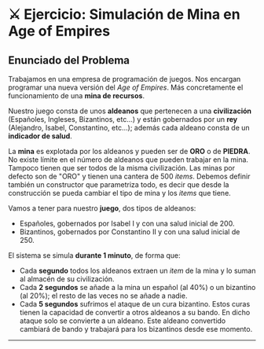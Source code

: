 # ⚔️ Ejercicio: Simulación de Mina en Age of Empires

## Enunciado del Problema

Trabajamos en una empresa de programación de juegos. Nos encargan programar una nueva versión del *Age of Empires*. Más concretamente el funcionamiento de una **mina de recursos**.

Nuestro juego consta de unos **aldeanos** que pertenecen a una **civilización** (Españoles, Ingleses, Bizantinos, etc...) y están gobernados por un **rey** (Alejandro, Isabel, Constantino, etc...); además cada aldeano consta de un **indicador de salud**.

La **mina** es explotada por los aldeanos y pueden ser de **ORO** o de **PIEDRA**. No existe límite en el número de aldeanos que pueden trabajar en la mina. Tampoco tienen que ser todos de la misma civilización.
Las minas por defecto son de "ORO" y tienen una cantera de 500 *items*. Debemos definir también un constructor que parametriza todo, es decir que desde la construcción se pueda cambiar el tipo de mina y los *items* que tiene.

Vamos a tener para nuestro **juego**, dos tipos de aldeanos:
* Españoles, gobernados por Isabel I y con una salud inicial de 200.
* Bizantinos, gobernados por Constantino II y con una salud inicial de 250.

El sistema se simula **durante 1 minuto**, de forma que:

* Cada **segundo** todos los aldeanos extraen un *item* de la mina y lo suman al almacén de su civilización.
* Cada **2 segundos** se añade a la mina un español (al 40%) o un bizantino (al 20%); el resto de las veces no se añade a nadie.
* Cada **5 segundos** sufrimos el ataque de un cura bizantino. Estos curas tienen la capacidad de convertir a otros aldeanos a su bando. En dicho ataque solo se convierte a un aldeano. Este aldeano convertido cambiará de bando y trabajará para los bizantinos desde ese momento.

---